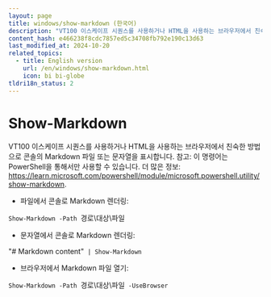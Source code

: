 ```yaml
---
layout: page
title: windows/show-markdown (한국어)
description: "VT100 이스케이프 시퀀스를 사용하거나 HTML을 사용하는 브라우저에서 친숙한 방법으로 콘솔의 Markdown 파일 또는 문자열을 표시합니다."
content_hash: e466238f8cdc7857ed5c34708fb792e190c13d63
last_modified_at: 2024-10-20
related_topics:
  - title: English version
    url: /en/windows/show-markdown.html
    icon: bi bi-globe
tldri18n_status: 2
---
```

# Show-Markdown

VT100 이스케이프 시퀀스를 사용하거나 HTML을 사용하는 브라우저에서 친숙한 방법으로 콘솔의 Markdown 파일 또는 문자열을 표시합니다.
참고: 이 명령어는 PowerShell을 통해서만 사용할 수 있습니다.
더 많은 정보: <https://learn.microsoft.com/powershell/module/microsoft.powershell.utility/show-markdown>.

- 파일에서 콘솔로 Markdown 렌더링:

`Show-Markdown -Path `<span class="tldr-var badge badge-pill bg-dark-lm bg-white-dm text-white-lm text-dark-dm font-weight-bold">경로\대상\파일</span>

- 문자열에서 콘솔로 Markdown 렌더링:

<span class="tldr-var badge badge-pill bg-dark-lm bg-white-dm text-white-lm text-dark-dm font-weight-bold">"# Markdown content"</span>` | Show-Markdown`

- 브라우저에서 Markdown 파일 열기:

`Show-Markdown -Path `<span class="tldr-var badge badge-pill bg-dark-lm bg-white-dm text-white-lm text-dark-dm font-weight-bold">경로\대상\파일</span>` -UseBrowser`
